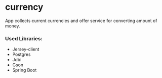 # currency

App collects current currencies and offer service for converting amount of money.

### Used Libraries:
- Jersey-client
- Postgres
- Jdbi
- Gson
- Spring Boot
